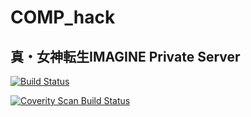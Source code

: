 # COMP\_hack #
## 真・女神転生IMAGINE Private Server ##

[![Build Status](https://travis-ci.org/la0wai/comp_hack.svg?branch=develop)](https://travis-ci.org/la0wai/comp_hack)

<a href="https://scan.coverity.com/projects/la0wai-comp_hack">
  <img alt="Coverity Scan Build Status"
       src="https://scan.coverity.com/projects/9969/badge.svg"/>
</a>

